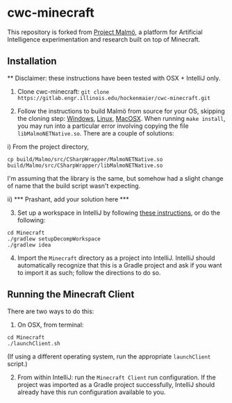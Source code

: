 # cwc-minecraft #

This repository is forked from [Project Malmö](https://github.com/Microsoft/malmo), a platform for Artificial Intelligence experimentation and research
built on top of Minecraft.



## Installation ##

** Disclaimer: these instructions have been tested with OSX + IntelliJ only.

1) Clone cwc-minecraft: ``` git clone https://gitlab.engr.illinois.edu/hockenmaier/cwc-minecraft.git ```

2) Follow the instructions to build Malmö from source for your OS, skipping the cloning step: [Windows](doc/build_windows.md), [Linux](doc/build_linux.md), [MacOSX](doc/build_macosx.md). When running `make install`,
you may run into a particular error involving copying the file `libMalmoNETNative.so`. There are a couple of solutions:

i) From the project directory,
```
cp build/Malmo/src/CSharpWrapper/MalmoNETNative.so build/Malmo/src/CSharpWrapper/libMalmoNETNative.so
```
I'm assuming that the library is the same, but somehow had a slight change of name that the build script wasn't expecting.
    
ii) *** Prashant, add your solution here ***


3) Set up a workspace in IntelliJ by following [these instructions](https://bedrockminer.jimdo.com/modding-tutorials/set-up-minecraft-forge/set-up-fast-setup/), or do the following:
```
cd Minecraft
./gradlew setupDecompWorkspace
./gradlew idea
```

4) Import the ``` Minecraft ``` directory as a project into IntelliJ. IntelliJ should automatically recognize that this is a Gradle project and ask if you want to import it as such; follow the directions to do so.



## Running the Minecraft Client ##

There are two ways to do this:

1) On OSX, from terminal:
``` 
cd Minecraft
./launchClient.sh
```
(If using a different operating system, run the appropriate `launchClient` script.)

2) From within IntelliJ: run the `Minecraft Client` run configuration. If the project was imported as a Gradle project successfully, IntelliJ should already have this run configuration available to you.